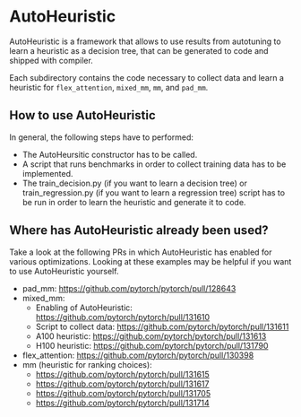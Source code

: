 # AutoHeuristic
AutoHeuristic is a framework that allows to use results from autotuning to learn a heuristic as a decision tree, that can be generated to code and shipped with compiler.

Each subdirectory contains the code necessary to collect data and learn a heuristic for `flex_attention`, `mixed_mm`, `mm`, and `pad_mm`.

## How to use AutoHeuristic
In general, the following steps have to performed:
- The AutoHeursitic constructor has to be called.
- A script that runs benchmarks in order to collect training data has to be implemented.
- The train_decision.py (if you want to learn a decision tree) or train_regression.py (if you want to learn a regression tree) script has to be run in order to learn the heuristic and generate it to code.

## Where has AutoHeuristic already been used?
Take a look at the following PRs in which AutoHeuristic has enabled for various optimizations.
Looking at these examples may be helpful if you want to use AutoHeuristic yourself.
- pad_mm: https://github.com/pytorch/pytorch/pull/128643
- mixed_mm:
    - Enabling of AutoHeuristic: https://github.com/pytorch/pytorch/pull/131610
    - Script to collect data: https://github.com/pytorch/pytorch/pull/131611
    - A100 heuristic: https://github.com/pytorch/pytorch/pull/131613
    - H100 heuristic: https://github.com/pytorch/pytorch/pull/131790
- flex_attention: https://github.com/pytorch/pytorch/pull/130398
- mm (heuristic for ranking choices):
    - https://github.com/pytorch/pytorch/pull/131615
    - https://github.com/pytorch/pytorch/pull/131617
    - https://github.com/pytorch/pytorch/pull/131705
    - https://github.com/pytorch/pytorch/pull/131714
